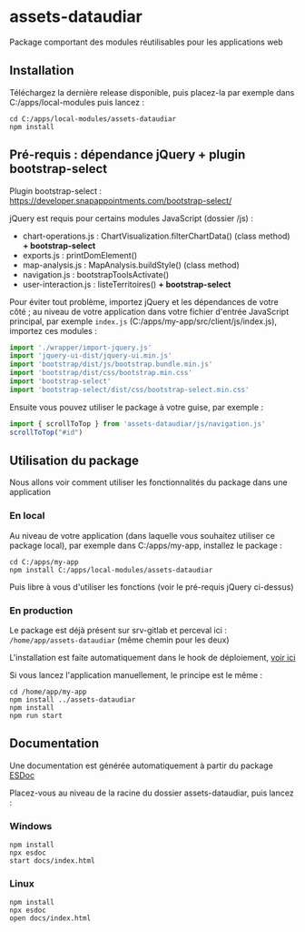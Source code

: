 # assets-dataudiar

Package comportant des modules réutilisables pour les applications web

## Installation

Téléchargez la dernière release disponible, puis placez-la par exemple dans C:/apps/local-modules puis lancez :

```
cd C:/apps/local-modules/assets-dataudiar
npm install
```

## Pré-requis : dépendance jQuery + plugin bootstrap-select

Plugin bootstrap-select : https://developer.snapappointments.com/bootstrap-select/

jQuery est requis pour certains modules JavaScript (dossier /js) : 
- chart-operations.js : ChartVisualization.filterChartData() (class method) **+ bootstrap-select**
- exports.js : printDomElement()
- map-analysis.js : MapAnalysis.buildStyle() (class method)
- navigation.js : bootstrapToolsActivate()
- user-interaction.js : listeTerritoires() **+ bootstrap-select**

Pour éviter tout problème, importez jQuery et les dépendances de votre côté ; au niveau de votre application dans votre fichier d'entrée JavaScript principal, par exemple `index.js` (C:/apps/my-app/src/client/js/index.js), importez ces modules :

```js
import './wrapper/import-jquery.js'
import 'jquery-ui-dist/jquery-ui.min.js'
import 'bootstrap/dist/js/bootstrap.bundle.min.js'
import 'bootstrap/dist/css/bootstrap.min.css'
import 'bootstrap-select'
import 'bootstrap-select/dist/css/bootstrap-select.min.css'
```

Ensuite vous pouvez utiliser le package à votre guise, par exemple :

```js
import { scrollToTop } from 'assets-dataudiar/js/navigation.js'
scrollToTop("#id")
```

## Utilisation du package

Nous allons voir comment utiliser les fonctionnalités du package dans une application

### En local

Au niveau de votre application (dans laquelle vous souhaitez utiliser ce package local), par exemple dans C:/apps/my-app, installez le package :

```
cd C:/apps/my-app
npm install C:/apps/local-modules/assets-dataudiar
```

Puis libre à vous d'utiliser les fonctions (voir le pré-requis jQuery ci-dessus)

### En production

Le package est déjà présent sur srv-gitlab et perceval ici : `/home/app/assets-dataudiar` (même chemin pour les deux)

L'installation est faite automatiquement dans le hook de déploiement, [voir ici](http://srv-gitlab.audiar.net/rfroger/global-documentation/-/blob/master/git_deployment.md#mise-en-place-dun-hook-post-receive)

Si vous lancez l'application manuellement, le principe est le même :

```
cd /home/app/my-app
npm install ../assets-dataudiar
npm install
npm run start
```

## Documentation

Une documentation est générée automatiquement à partir du package [ESDoc](https://esdoc.org/)

Placez-vous au niveau de la racine du dossier assets-dataudiar, puis lancez :

### Windows

```
npm install
npx esdoc
start docs/index.html
```

### Linux

```
npm install
npx esdoc
open docs/index.html
```